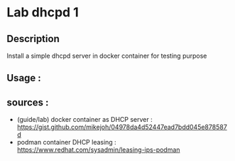 # Lab dhcpd 1

## Description 

Install a simple dhcpd server in docker container for testing purpose

## Usage :

## sources : 

- (guide/lab) docker container as DHCP server : https://gist.github.com/mikejoh/04978da4d52447ead7bdd045e878587d
- podman container DHCP leasing : https://www.redhat.com/sysadmin/leasing-ips-podman